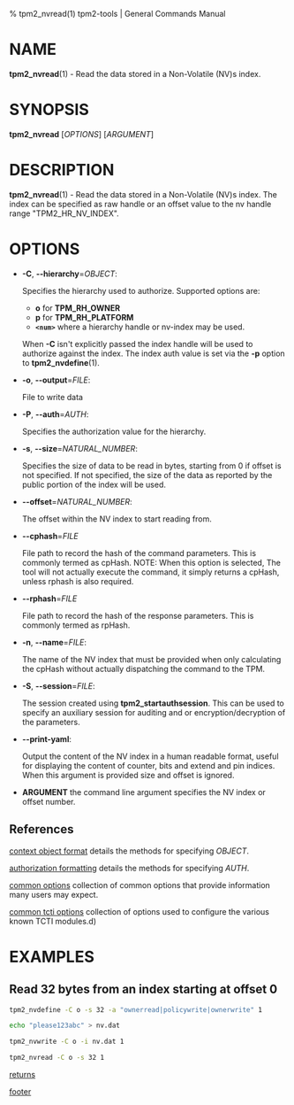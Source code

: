 % tpm2_nvread(1) tpm2-tools | General Commands Manual

# NAME

**tpm2_nvread**(1) - Read the data stored in a Non-Volatile (NV)s index.

# SYNOPSIS

**tpm2_nvread** [*OPTIONS*] [*ARGUMENT*]

# DESCRIPTION

**tpm2_nvread**(1) - Read the data stored in a Non-Volatile (NV)s index. The
index can be specified as raw handle or an offset value to the nv handle range
"TPM2_HR_NV_INDEX".

# OPTIONS

  * **-C**, **\--hierarchy**=_OBJECT_:

    Specifies the hierarchy used to authorize.
    Supported options are:
      * **o** for **TPM_RH_OWNER**
      * **p** for **TPM_RH_PLATFORM**
      * **`<num>`** where a hierarchy handle or nv-index may be used.

    When **-C** isn't explicitly passed the index handle will be used to
    authorize against the index. The index auth value is set via the
    **-p** option to **tpm2_nvdefine**(1).

  * **-o**, **\--output**=_FILE_:

    File to write data

  * **-P**, **\--auth**=_AUTH_:

    Specifies the authorization value for the hierarchy.

  * **-s**, **\--size**=_NATURAL_NUMBER_:

    Specifies the size of data to be read in bytes, starting from 0 if
    offset is not specified. If not specified, the size of the data
    as reported by the public portion of the index will be used.

  * **\--offset**=_NATURAL_NUMBER_:

    The offset within the NV index to start reading from.

  * **\--cphash**=_FILE_

    File path to record the hash of the command parameters. This is commonly
    termed as cpHash. NOTE: When this option is selected, The tool will not
    actually execute the command, it simply returns a cpHash, unless rphash is
    also required.

  * **\--rphash**=_FILE_

    File path to record the hash of the response parameters. This is commonly
    termed as rpHash.

  * **-n**, **\--name**=_FILE_:

    The name of the NV index that must be provided when only calculating the
    cpHash without actually dispatching the command to the TPM.

  * **-S**, **\--session**=_FILE_:

    The session created using **tpm2_startauthsession**. This can be used to
    specify an auxiliary session for auditing and or encryption/decryption of
    the parameters.

  * **\--print-yaml**:

	Output the content of the NV index in a human readable format, useful
	for displaying the content of counter, bits and extend and pin indices.
	When this argument is provided size and offset is ignored.

  * **ARGUMENT** the command line argument specifies the NV index or offset
    number.

## References

[context object format](common/ctxobj.md) details the methods for specifying
_OBJECT_.

[authorization formatting](common/authorizations.md) details the methods for
specifying _AUTH_.

[common options](common/options.md) collection of common options that provide
information many users may expect.

[common tcti options](common/tcti.md) collection of options used to configure
the various known TCTI modules.d)

# EXAMPLES

## Read 32 bytes from an index starting at offset 0
```bash
tpm2_nvdefine -C o -s 32 -a "ownerread|policywrite|ownerwrite" 1

echo "please123abc" > nv.dat

tpm2_nvwrite -C o -i nv.dat 1

tpm2_nvread -C o -s 32 1
```

[returns](common/returns.md)

[footer](common/footer.md)
